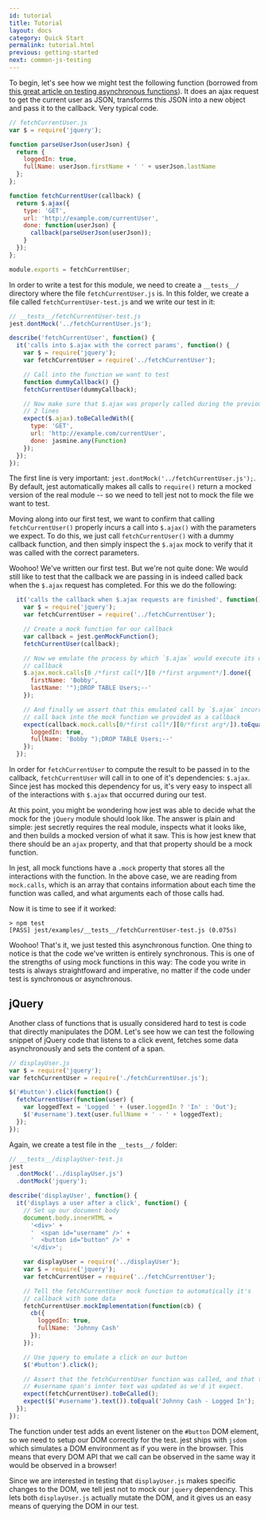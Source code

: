 ```yaml
---
id: tutorial
title: Tutorial
layout: docs
category: Quick Start
permalink: tutorial.html
previous: getting-started
next: common-js-testing
---
```



To begin, let's see how we might test the following function (borrowed from [this great article on testing asynchronous functions](http://martinfowler.com/articles/asyncJS.html)). It does an ajax request to get the current user as JSON, transforms this JSON into a new object and pass it to the callback. Very typical code.

```javascript
// fetchCurrentUser.js
var $ = require('jquery');

function parseUserJson(userJson) {
  return {
    loggedIn: true,
    fullName: userJson.firstName + ' ' + userJson.lastName
  };
};

function fetchCurrentUser(callback) {
  return $.ajax({
    type: 'GET',
    url: 'http://example.com/currentUser',
    done: function(userJson) {
      callback(parseUserJson(userJson));
    }
  });
};

module.exports = fetchCurrentUser;
```

In order to write a test for this module, we need to create a `__tests__/`
directory where the file `fetchCurrentUser.js` is. In this folder, we create a
file called `fetchCurrentUser-test.js` and we write our test in it:

```javascript
// __tests__/fetchCurrentUser-test.js
jest.dontMock('../fetchCurrentUser.js');

describe('fetchCurrentUser', function() {
  it('calls into $.ajax with the correct params', function() {
    var $ = require('jquery');
    var fetchCurrentUser = require('../fetchCurrentUser');

    // Call into the function we want to test
    function dummyCallback() {}
    fetchCurrentUser(dummyCallback);

    // Now make sure that $.ajax was properly called during the previous
    // 2 lines
    expect($.ajax).toBeCalledWith({
      type: 'GET',
      url: 'http://example.com/currentUser',
      done: jasmine.any(Function)
    });
  });
});
```

The first line is very important: `jest.dontMock('../fetchCurrentUser.js');`.
By default, jest automatically makes all calls to `require()` return a mocked
version of the real module -- so we need to tell jest not to mock the file we 
want to test.

Moving along into our first test, we want to confirm that calling 
`fetchCurrentUser()` properly incurs a call into `$.ajax()` with the parameters
we expect. To do this, we just call `fetchCurrentUser()` with a dummy callback
function, and then simply inspect the `$.ajax` mock to verify that it was called
with the correct parameters.

Woohoo! We've written our first test. But we're not quite done: We would still
like to test that the callback we are passing in is indeed called back when the
`$.ajax` request has completed. For this we do the following:

```javascript
  it('calls the callback when $.ajax requests are finished', function() {
    var $ = require('jquery');
    var fetchCurrentUser = require('../fetchCurrentUser');

    // Create a mock function for our callback
    var callback = jest.genMockFunction();
    fetchCurrentUser(callback);

    // Now we emulate the process by which `$.ajax` would execute its own
    // callback
    $.ajax.mock.calls[0 /*first call*/][0 /*first argument*/].done({
      firstName: 'Bobby',
      lastName: '");DROP TABLE Users;--'
    });

    // And finally we assert that this emulated call by `$.ajax` incurred a 
    // call back into the mock function we provided as a callback
    expect(callback.mock.calls[0/*first call*/][0/*first arg*/]).toEqual({
      loggedIn: true,
      fullName: 'Bobby ");DROP TABLE Users;--'
    });
  });
```

In order for `fetchCurrentUser` to compute the result to be passed in to the 
callback, `fetchCurrentUser` will call in to one of it's dependencies: `$.ajax`.
Since jest has mocked this dependency for us, it's very easy to inspect all of
the interactions with `$.ajax` that occurred during our test.

At this point, you might be wondering how jest was able to decide what the mock
for the `jQuery` module should look like. The answer is plain and simple: jest
secretly requires the real module, inspects what it looks like, and then builds 
a mocked version of what it saw. This is how jest knew that there should be an
`ajax` property, and that that property should be a mock function.

In jest, all mock functions have a `.mock` property that stores all the 
interactions with the function. In the above case, we are reading from 
`mock.calls`, which is an array that contains information about each time the 
function was called, and what arguments each of those calls had. 

Now it is time to see if it worked:

```
> npm test
[PASS] jest/examples/__tests__/fetchCurrentUser-test.js (0.075s)
```

Woohoo! That's it, we just tested this asynchronous function. One thing to 
notice is that the code we've written is entirely synchronous. This is one of 
the strengths of using mock functions in this way: The code you write in tests 
is always straightfoward and imperative, no matter if the code under test is
synchronous or asynchronous.


jQuery
------

Another class of functions that is usually considered hard to test is code that
directly manipulates the DOM. Let's see how we can test the following snippet of
jQuery code that listens to a click event, fetches some data asynchronously and
sets the content of a span.

```javascript
// displayUser.js
var $ = require('jquery');
var fetchCurrentUser = require('./fetchCurrentUser.js');

$('#button').click(function() {
  fetchCurrentUser(function(user) {
    var loggedText = 'Logged ' + (user.loggedIn ? 'In' : 'Out');
    $('#username').text(user.fullName + ' - ' + loggedText);
  });
});
```

Again, we create a test file in the `__tests__/` folder:

```javascript
// __tests__/displayUser-test.js
jest
  .dontMock('../displayUser.js')
  .dontMock('jquery');

describe('displayUser', function() {
  it('displays a user after a click', function() {
    // Set up our document body
    document.body.innerHTML =
      '<div>' +
      '  <span id="username" />' +
      '  <button id="button" />' +
      '</div>';

    var displayUser = require('../displayUser');
    var $ = require('jquery');
    var fetchCurrentUser = require('../fetchCurrentUser');

    // Tell the fetchCurrentUser mock function to automatically it's
    // callback with some data
    fetchCurrentUser.mockImplementation(function(cb) {
      cb({
        loggedIn: true,
        fullName: 'Johnny Cash'
      });
    });

    // Use jquery to emulate a click on our button
    $('#button').click();

    // Assert that the fetchCurrentUser function was called, and that the 
    // #username span's innter text was updated as we'd it expect.
    expect(fetchCurrentUser).toBeCalled();
    expect($('#username').text()).toEqual('Johnny Cash - Logged In');
  });
});
```

The function under test adds an event listener on the `#button` DOM element, so 
we need to setup our DOM correctly for the test. jest ships with `jsdom` which 
simulates a DOM environment as if you were in the browser. This means that every
DOM API that we call can be observed in the same way it would be observed in a
browser!

Since we are interested in testing that `displayUser.js` makes specific changes
to the DOM, we tell jest not to mock our `jquery` dependency. This lets both
`displayUser.js` actually mutate the DOM, and it gives us an easy means of
querying the DOM in our test.
